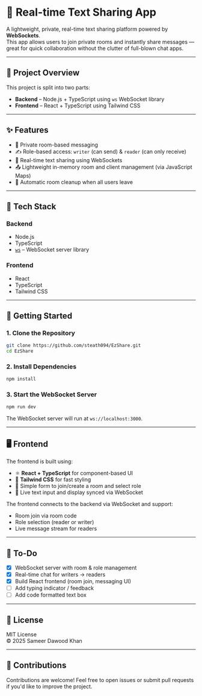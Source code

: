 # 📡 Real-time Text Sharing App

A lightweight, private, real-time text sharing platform powered by **WebSockets**.  
This app allows users to join private rooms and instantly share messages — great for quick collaboration without the clutter of full-blown chat apps.

---

## 🧠 Project Overview

This project is split into two parts:

- **Backend** – Node.js + TypeScript using `ws` WebSocket library
- **Frontend** – React + TypeScript using Tailwind CSS 

---

## ✨ Features

- 🔐 Private room-based messaging
- ✍️ Role-based access: `writer` (can send) & `reader` (can only receive)
- 💬 Real-time text sharing using WebSockets
- 📤 Lightweight in-memory room and client management (via JavaScript Maps)
- 🧹 Automatic room cleanup when all users leave

---

## 🧰 Tech Stack

### Backend
- Node.js
- TypeScript
- [`ws`](https://github.com/websockets/ws) – WebSocket server library

### Frontend
- React
- TypeScript
- Tailwind CSS

---

## 🚀 Getting Started

### 1. Clone the Repository

```bash
git clone https://github.com/steath094/EzShare.git
cd EzShare
```

### 2. Install Dependencies

```bash
npm install
```

### 3. Start the WebSocket Server

```bash
npm run dev
```

The WebSocket server will run at `ws://localhost:3000`.

---

## 🖥️ Frontend

The frontend is built using:

- ⚛️ **React + TypeScript** for component-based UI
- 🎨 **Tailwind CSS** for fast styling
- 🔐 Simple form to join/create a room and select role
- 💬 Live text input and display synced via WebSocket

The frontend connects to the backend via WebSocket and support:

- Room join via room code
- Role selection (reader or writer)
- Live message stream for readers

---



## 📌 To-Do

- [x] WebSocket server with room & role management
- [x] Real-time chat for writers → readers
- [x] Build React frontend (room join, messaging UI)
- [ ] Add typing indicator / feedback
- [ ] Add code formatted text box

---

## 📄 License

MIT License  
© 2025 Sameer Dawood Khan

---

## 🙌 Contributions

Contributions are welcome! Feel free to open issues or submit pull requests if you'd like to improve the project.
